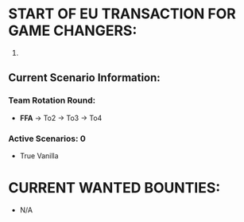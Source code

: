 # START OF EU TRANSACTION FOR GAME CHANGERS:

1) 

## Current Scenario Information:

### Team Rotation Round:

- **FFA** -> To2 -> To3 -> To4

### Active Scenarios: 0

- True Vanilla

# CURRENT WANTED BOUNTIES:
- N/A
